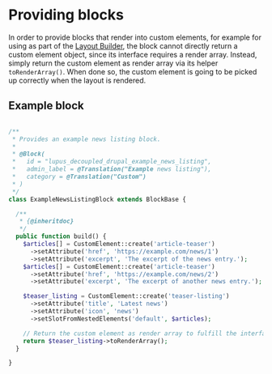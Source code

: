 # Providing blocks

In order to provide blocks that render into custom elements, for example for using as part of the [Layout Builder](/guide/layout-builder), the block cannot directly return a custom element object, since its interface requires a render array. Instead, simply return the custom element as render array via its helper `toRenderArray()`. When done so, the custom element is going to be picked up correctly when the layout is rendered.

## Example block

```php

/**
 * Provides an example news listing block.
 *
 * @Block(
 *   id = "lupus_decoupled_drupal_example_news_listing",
 *   admin_label = @Translation("Example news listing"),
 *   category = @Translation("Custom")
 * )
 */
class ExampleNewsListingBlock extends BlockBase {

  /**
   * {@inheritdoc}
   */
  public function build() {
    $articles[] = CustomElement::create('article-teaser')
      ->setAttribute('href', 'https://example.com/news/1')
      ->setAttribute('excerpt', 'The excerpt of the news entry.');
    $articles[] = CustomElement::create('article-teaser')
      ->setAttribute('href', 'https://example.com/news/2')
      ->setAttribute('excerpt', 'The excerpt of another news entry.');

    $teaser_listing = CustomElement::create('teaser-listing')
      ->setAttribute('title', 'Latest news')
      ->setAttribute('icon', 'news')
      ->setSlotFromNestedElements('default', $articles);

    // Return the custom element as render array to fulfill the interface.
    return $teaser_listing->toRenderArray();
  }

}
```
